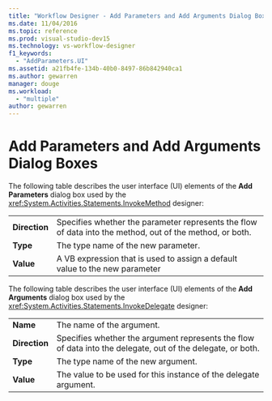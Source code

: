 ```yaml
---
title: "Workflow Designer - Add Parameters and Add Arguments Dialog Boxes"
ms.date: 11/04/2016
ms.topic: reference
ms.prod: visual-studio-dev15
ms.technology: vs-workflow-designer
f1_keywords:
  - "AddParameters.UI"
ms.assetid: a21fb4fe-134b-40b0-8497-86b842940ca1
ms.author: gewarren
manager: douge
ms.workload:
  - "multiple"
author: gewarren
---
```

# Add Parameters and Add Arguments Dialog Boxes

The following table describes the user interface (UI) elements of the **Add Parameters** dialog box used by the <xref:System.Activities.Statements.InvokeMethod> designer:

|||
|-|-|
|**Direction**|Specifies whether the parameter represents the flow of data into the method, out of the method, or both.|
|**Type**|The type name of the new parameter.|
|**Value**|A VB expression that is used to assign a default value to the new parameter|

The following table describes the user interface (UI) elements of the **Add Arguments** dialog box used by the <xref:System.Activities.Statements.InvokeDelegate> designer:

|||
|-|-|
|**Name**|The name of the argument.|
|**Direction**|Specifies whether the argument represents the flow of data into the delegate, out of the delegate, or both.|
|**Type**|The type name of the new argument.|
|**Value**|The value to be used for this instance of the delegate argument.|